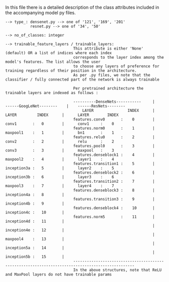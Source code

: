 In this file there is a detailed description of the class attributes included in the accompanying model py files.

    --> type_: densenet.py --> one of '121', '169', '201'
               resnet.py --> one of '34', '50'

    --> no_of_classes: integer

    --> trainable_feature_layers / trainable_layers:
                                  This attribute is either 'None' (default) OR a list of indices where each index 
                                  corresponds to the layer index among the model's features. The list allows the user 
                                  to choose any layers of preference for training regardless of their position in the architecture.
                                  As per .py files, we note that the classifier / fully connected part of the network is always trainable
                                  
                                  Per pretrained architecture the trainable layers are indexed as follows :
                                  
                                  ----------DenseNets-----------     |    ------GoogLeNet--------    |    ------ResNets--------  
                                      LAYER               INDEX      |      LAYER         INDEX      |      LAYER        INDEX
                                  features.conv0       :    0        |      conv1       :   0        |      conv1     :    0
                                  features.norm0       :    1        |      maxpool1    :   1        |      bn1       :    1
                                  features.relu0       :    2        |      conv2       :   2        |      relu      :    2
                                  features.pool0       :    3        |      conv3       :   3        |      maxpool   :    3
                                  features.denseblock1 :    4        |      maxpool2    :   4        |      layer1    :    4    
                                  features.transition1 :    5        |      inception3a :   5        |      layer2    :    5
                                  features.denseblock2 :    6        |      inception3b :   6        |      layer3    :    6
                                  features.transition2 :    7        |      maxpool3    :   7        |      layer4    :    7
                                  features.denseblock3 :    8        |      inception4a :   8        |
                                  features.transition3 :    9        |      inception4b :   9        |
                                  features.denseblock4 :    10       |      inception4c :   10       |
                                  features.norm5       :    11       |      inception4d :   11       |
                                                                     |      inception4e :   12       |
                                                                     |      maxpool4    :   13       |
                                                                     |      inception5a :   14       |
                                                                     |      inception5b :   15       |
                                  -------------------------------------------------------------------------------------------------
                                  In the above structures, note that ReLU and MaxPool layers do not have trainable params
 

